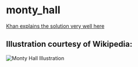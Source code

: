 # monty_hall

[Khan explains the solution very well here](https://youtu.be/Xp6V_lO1ZKA)

## Illustration courtesy of Wikipedia:
![Monty Hall Illustration](https://www.google.com/url?sa=i&source=images&cd=&cad=rja&uact=8&ved=2ahUKEwjjwJHjsp7iAhVJJt8KHdWaCOEQjRx6BAgBEAU&url=https%3A%2F%2Fen.wikipedia.org%2Fwiki%2FMonty_Hall_problem&psig=AOvVaw3rm1TYJgWPO553bOGs1neG&ust=1558039232642704)
